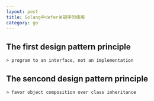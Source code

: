 ```yaml
---
layout: post
title: Golang中defer关键字的使用
category: go
---
```


## The first design pattern principle 

	> program to an interface, not an implementation

## The sencond design pattern principle 

	> favor object composition over class inheritance
